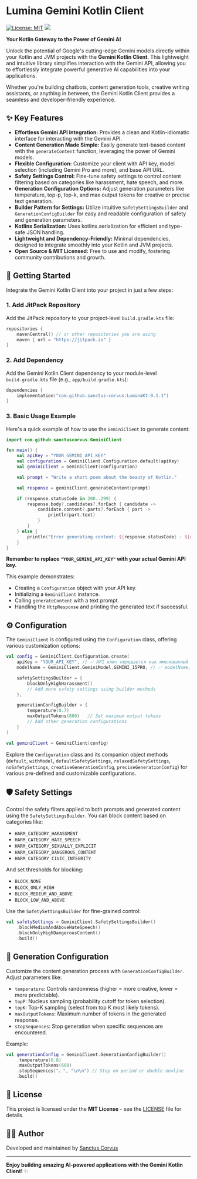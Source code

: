 # Lumina Gemini Kotlin Client

[![License: MIT](https://img.shields.io/badge/License-MIT-yellow.svg)](https://opensource.org/licenses/MIT)
[![](https://jitpack.io/v/sanctus-corvus/LuminaKt.svg)](https://jitpack.io/#sanctus-corvus/LuminaKt)

**Your Kotlin Gateway to the Power of Gemini AI**

Unlock the potential of Google's cutting-edge Gemini models directly within your Kotlin and JVM projects with the **Gemini Kotlin Client**. This lightweight and intuitive library simplifies interaction with the Gemini API, allowing you to effortlessly integrate powerful generative AI capabilities into your applications.

Whether you're building chatbots, content generation tools, creative writing assistants, or anything in between, the Gemini Kotlin Client provides a seamless and developer-friendly experience.

## ✨ Key Features

*   **Effortless Gemini API Integration:**  Provides a clean and Kotlin-idiomatic interface for interacting with the Gemini API.
*   **Content Generation Made Simple:**  Easily generate text-based content with the `generateContent` function, leveraging the power of Gemini models.
*   **Flexible Configuration:**  Customize your client with API key, model selection (including Gemini Pro and more), and base API URL.
*   **Safety Settings Control:**  Fine-tune safety settings to control content filtering based on categories like harassment, hate speech, and more.
*   **Generation Configuration Options:**  Adjust generation parameters like temperature, top-p, top-k, and max output tokens for creative or precise text generation.
*   **Builder Pattern for Settings:**  Utilize intuitive `SafetySettingsBuilder` and `GenerationConfigBuilder` for easy and readable configuration of safety and generation parameters.
*   **Kotlinx Serialization:**  Uses kotlinx.serialization for efficient and type-safe JSON handling.
*   **Lightweight and Dependency-Friendly:**  Minimal dependencies, designed to integrate smoothly into your Kotlin and JVM projects.
*   **Open Source & MIT Licensed:**  Free to use and modify, fostering community contributions and growth.

## 🚀 Getting Started

Integrate the Gemini Kotlin Client into your project in just a few steps:

### 1. Add JitPack Repository

Add the JitPack repository to your project-level `build.gradle.kts` file:

```kotlin
repositories {
    mavenCentral() // or other repositories you are using
    maven { url = "https://jitpack.io" }
}
```

### 2. Add Dependency

Add the Gemini Kotlin Client dependency to your module-level `build.gradle.kts` file (e.g., `app/build.gradle.kts`):

```kotlin
dependencies {
    implementation("com.github.sanctus-corvus:LuminaKt:0.1.1")
}
```

### 3. Basic Usage Example

Here's a quick example of how to use the `GeminiClient` to generate content:

```kotlin
import com.github.sanctuscorvus.GeminiClient

fun main() {
    val apiKey = "YOUR_GEMINI_API_KEY"
    val configuration = GeminiClient.Configuration.default(apiKey)
    val geminiClient = GeminiClient(configuration)

    val prompt = "Write a short poem about the beauty of Kotlin."

    val response = geminiClient.generateContent(prompt)

    if (response.statusCode in 200..299) {
        response.body?.candidates?.forEach { candidate ->
            candidate.content?.parts?.forEach { part ->
                println(part.text)
            }
        }
    } else {
        println("Error generating content: ${response.statusCode} - ${response.body}")
    }
}
```

**Remember to replace `"YOUR_GEMINI_API_KEY"` with your actual Gemini API key.**

This example demonstrates:

*   Creating a `Configuration` object with your API key.
*   Initializing a `GeminiClient` instance.
*   Calling `generateContent` with a text prompt.
*   Handling the `HttpResponse` and printing the generated text if successful.

## ⚙️ Configuration

The `GeminiClient` is configured using the `Configuration` class, offering various customization options:

```kotlin
val config = GeminiClient.Configuration.create(
    apiKey = "YOUR_API_KEY", // ✅ API ключ передается как именованный аргумент
    modelName = GeminiClient.GeminiModel.GEMINI_15PRO, // ✅ modelName, если нужно изменить

    safetySettingsBuilder = { 
        blockOnlyHighHarassment() 
        // Add more safety settings using builder methods
    },

    generationConfigBuilder = { 
        temperature(0.7)    
        maxOutputTokens(800)   // Set maximum output tokens
        // Add other generation configurations
    }
)

val geminiClient = GeminiClient(config)
```

Explore the `Configuration` class and its companion object methods (`default`, `withModel`, `defaultSafetySettings`, `relaxedSafetySettings`, `noSafetySettings`, `creativeGenerationConfig`, `preciseGenerationConfig`) for various pre-defined and customizable configurations.

## 🛡️ Safety Settings

Control the safety filters applied to both prompts and generated content using the `SafetySettingsBuilder`. You can block content based on categories like:

*   `HARM_CATEGORY_HARASSMENT`
*   `HARM_CATEGORY_HATE_SPEECH`
*   `HARM_CATEGORY_SEXUALLY_EXPLICIT`
*   `HARM_CATEGORY_DANGEROUS_CONTENT`
*   `HARM_CATEGORY_CIVIC_INTEGRITY`

And set thresholds for blocking:

*   `BLOCK_NONE`
*   `BLOCK_ONLY_HIGH`
*   `BLOCK_MEDIUM_AND_ABOVE`
*   `BLOCK_LOW_AND_ABOVE`

Use the `SafetySettingsBuilder` for fine-grained control:

```kotlin
val safetySettings = GeminiClient.SafetySettingsBuilder()
    .blockMediumAndAboveHateSpeech()
    .blockOnlyHighDangerousContent()
    .build()
```

## 🎨 Generation Configuration

Customize the content generation process with `GenerationConfigBuilder`.  Adjust parameters like:

*   `temperature`: Controls randomness (higher = more creative, lower = more predictable).
*   `topP`: Nucleus sampling (probability cutoff for token selection).
*   `topK`: Top-K sampling (select from top K most likely tokens).
*   `maxOutputTokens`: Maximum number of tokens in the generated response.
*   `stopSequences`: Stop generation when specific sequences are encountered.

Example:

```kotlin
val generationConfig = GeminiClient.GenerationConfigBuilder()
    .temperature(0.8)
    .maxOutputTokens(600)
    .stopSequences("。", "\n\n") // Stop on period or double newline
    .build()
```

## 📄 License

This project is licensed under the **MIT License** - see the [LICENSE](LICENSE) file for details.

## 🧑‍💻 Author

Developed and maintained by [Sanctus Corvus](https://github.com/sanctus-corvus)

---

**Enjoy building amazing AI-powered applications with the Gemini Kotlin Client!** ✨

